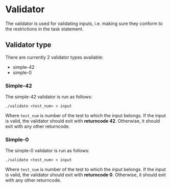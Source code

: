 # Validator
The validator is used for validating inputs, i.e. making sure they conform to the restrictions in the task statement.

## Validator type
There are currently 2 validator types available:

- simple-42
- simple-0

### Simple-42
The simple-42 validator is run as follows:
```
./validate <test_num> < input
```
Where `test_num` is number of the test to which the input belongs.
If the input is valid, the validator should exit with **returncode 42**.
Otherwise, it should exit with any other returncode.

### Simple-0
The simple-0 validator is run as follows:
```
./validate <test_num> < input
```
Where `test_num` is number of the test to which the input belongs.
If the input is valid, the validator should exit with **returncode 0**.
Otherwise, it should exit with any other returncode.
